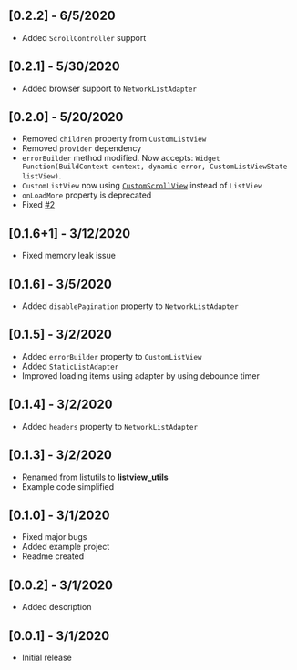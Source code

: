 ## [0.2.2] - 6/5/2020

* Added `ScrollController` support

## [0.2.1] - 5/30/2020

* Added browser support to `NetworkListAdapter`

## [0.2.0] - 5/20/2020

* Removed `children` property from `CustomListView`
* Removed `provider` dependency
* `errorBuilder` method modified. Now accepts: `Widget Function(BuildContext context, dynamic error, CustomListViewState listView)`.
* `CustomListView` now using [`CustomScrollView`](https://api.flutter.dev/flutter/widgets/CustomScrollView-class.html) instead of `ListView`
* `onLoadMore` property is deprecated
* Fixed [#2](https://github.com/TheMisir/flutter-listutils/issues/2)

## [0.1.6+1] - 3/12/2020

* Fixed memory leak issue

## [0.1.6] - 3/5/2020

* Added `disablePagination` property to `NetworkListAdapter`

## [0.1.5] - 3/2/2020

* Added `errorBuilder` property to `CustomListView`
* Added `StaticListAdapter`
* Improved loading items using adapter by using debounce timer

## [0.1.4] - 3/2/2020

* Added `headers` property to `NetworkListAdapter`

## [0.1.3] - 3/2/2020

* Renamed from listutils to **listview_utils**
* Example code simplified

## [0.1.0] - 3/1/2020

* Fixed major bugs
* Added example project
* Readme created

## [0.0.2] - 3/1/2020

* Added description

## [0.0.1] - 3/1/2020

* Initial release
